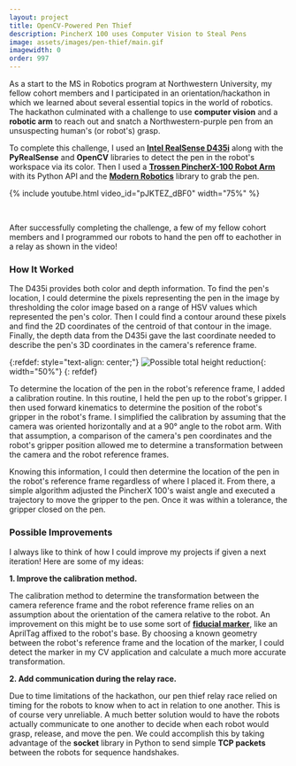 ```yaml
---
layout: project
title: OpenCV-Powered Pen Thief
description: PincherX 100 uses Computer Vision to Steal Pens
image: assets/images/pen-thief/main.gif
imagewidth: 0
order: 997
---
```


As a start to the MS in Robotics program at Northwestern University, my fellow cohort members and I participated in an orientation/hackathon in which we learned about several essential topics in the world of robotics. The hackathon culminated with a challenge to use **computer vision** and a **robotic arm** to reach out and snatch a Northwestern-purple pen from an unsuspecting human's (or robot's) grasp.

To complete this challenge, I used an [**Intel RealSense D435i**](https://www.intelrealsense.com/depth-camera-d435i/) along with the **PyRealSense** and **OpenCV** libraries to detect the pen in the robot's workspace via its color. Then I used a [**Trossen PincherX-100 Robot Arm**](https://www.trossenrobotics.com/docs/interbotix_xsarms/specifications/px100.html) with its Python API and the [**Modern Robotics**](https://github.com/NxRLab/ModernRobotics) library to grab the pen.


{% include youtube.html video_id="pJKTEZ_dBF0" width="75%" %}

<br>

After successfully completing the challenge, a few of my fellow cohort members and I programmed our robots to hand the pen off to eachother in a relay as shown in the video!

### How It Worked

The D435i provides both color and depth information. To find the pen's location, I could determine the pixels representing the pen in the image by thresholding the color image based on a range of HSV values which represented the pen's color. Then I could find a contour around these pixels and find the 2D coordinates of the centroid of that contour in the image. Finally, the depth data from the D435i gave the last coordinate needed to describe the pen's 3D coordinates in the camera's reference frame.

{:refdef: style="text-align: center;"}
![Possible total height reduction](/assets/images/pen-thief/pen-tracking.gif){: width="50%"}
{: refdef}

To determine the location of the pen in the robot's reference frame, I added a calibration routine. In this routine, I held the pen up to the robot's gripper. I then used forward kinematics to determine the position of the robot's gripper in the robot's frame. I simplified the calibration by assuming that the camera was oriented horizontally and at a 90° angle to the robot arm. With that assumption, a comparison of the camera's pen coordinates and the robot's gripper position allowed me to determine a transformation between the camera and the robot reference frames.

Knowing this information, I could then determine the location of the pen in the robot's reference frame regardless of where I placed it. From there, a simple algorithm adjusted the PincherX 100's waist angle and executed a trajectory to move the gripper to the pen. Once it was within a tolerance, the gripper closed on the pen.

### Possible Improvements
I always like to think of how I could improve my projects if given a next iteration! Here are some of my ideas:

**1. Improve the calibration method.**

The calibration method to determine the transformation between the camera reference frame and the robot reference frame relies on an assumption about the orientation of the camera relative to the robot. An improvement on this might be to use some sort of **[fiducial marker](https://en.wikipedia.org/wiki/Fiducial_marker)**, like an AprilTag affixed to the robot's base. By choosing a known geometry between the robot's reference frame and the location of the marker, I could detect the marker in my CV application and calculate a much more accurate transformation.

**2. Add communication during the relay race.**

Due to time limitations of the hackathon, our pen thief relay race relied on timing for the robots to know when to act in relation to one another. This is of course very unreliable. A much better solution would to have the robots actually communicate to one another to decide when each robot would grasp, release, and move the pen. We could accomplish this by taking advantage of the **socket** library in Python to send simple **TCP packets** between the robots for sequence handshakes.